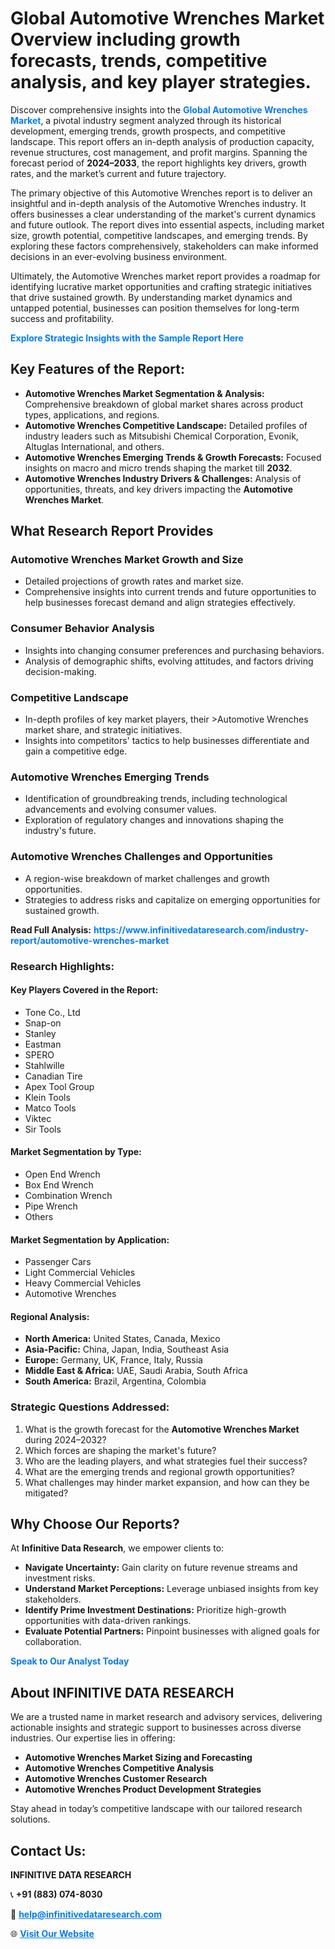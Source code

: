 <h1>Global Automotive Wrenches Market Overview including growth forecasts, trends, competitive analysis, and key player strategies.</h1>
<p>
Discover comprehensive insights into the 
<a href="https://www.infinitivedataresearch.com/industry-report/automotive-wrenches-market" rel="dofollow" style="color: #007BFF; text-decoration: none;"><strong>Global Automotive Wrenches Market</strong></a>, a pivotal industry segment analyzed through its historical development, emerging trends, growth prospects, and competitive landscape. This report offers an in-depth analysis of production capacity, revenue structures, cost management, and profit margins. Spanning the forecast period of <strong>2024–2033</strong>, the report highlights key drivers, growth rates, and the market’s current and future trajectory.
</p>
<p>
The primary objective of this Automotive Wrenches report is to deliver an insightful and in-depth analysis of the Automotive Wrenches industry. It offers businesses a clear understanding of the market's current dynamics and future outlook. The report dives into essential aspects, including market size, growth potential, competitive landscapes, and emerging trends. By exploring these factors comprehensively, stakeholders can make informed decisions in an ever-evolving business environment.
</p>
<p>
Ultimately, the Automotive Wrenches market report provides a roadmap for identifying lucrative market opportunities and crafting strategic initiatives that drive sustained growth. By understanding market dynamics and untapped potential, businesses can position themselves for long-term success and profitability.
</p>
<p>
<a href="https://www.infinitivedataresearch.com/request-sample/reportId=103479" style="color: #007BFF; text-decoration: none;"><strong>Explore Strategic Insights with the Sample Report Here</strong></a>
</p>

<h2>Key Features of the Report:</h2>
<ul>
<li><strong>Automotive Wrenches Market Segmentation & Analysis:</strong> Comprehensive breakdown of global market shares across product types, applications, and regions.</li>
<li><strong>Automotive Wrenches Competitive Landscape:</strong> Detailed profiles of industry leaders such as Mitsubishi Chemical Corporation, Evonik, Altuglas International, and others.</li>
<li><strong>Automotive Wrenches Emerging Trends & Growth Forecasts:</strong> Focused insights on macro and micro trends shaping the market till <strong>2032</strong>.</li>
<li><strong>Automotive Wrenches Industry Drivers & Challenges:</strong> Analysis of opportunities, threats, and key drivers impacting the <strong>Automotive Wrenches Market</strong>.</li>
</ul>

<h2>What Research Report Provides</h2>
<h3>Automotive Wrenches Market Growth and Size</h3>
<ul>
<li>Detailed projections of growth rates and market size.</li>
<li>Comprehensive insights into current trends and future opportunities to help businesses forecast demand and align strategies effectively.</li>
</ul>

<h3>Consumer Behavior Analysis</h3>
<ul>
<li>Insights into changing consumer preferences and purchasing behaviors.</li>
<li>Analysis of demographic shifts, evolving attitudes, and factors driving decision-making.</li>
</ul>

<h3>Competitive Landscape</h3>
<ul>
<li>In-depth profiles of key market players, their >Automotive Wrenches market share, and strategic initiatives.</li>
<li>Insights into competitors' tactics to help businesses differentiate and gain a competitive edge.</li>
</ul>

<h3>Automotive Wrenches Emerging Trends</h3>
<ul>
<li>Identification of groundbreaking trends, including technological advancements and evolving consumer values.</li>
<li>Exploration of regulatory changes and innovations shaping the industry's future.</li>
</ul>

<h3>Automotive Wrenches Challenges and Opportunities</h3>
<ul>
<li>A region-wise breakdown of market challenges and growth opportunities.</li>
<li>Strategies to address risks and capitalize on emerging opportunities for sustained growth.</li>
</ul>
<p><strong>Read Full Analysis:</strong> <a href="https://www.infinitivedataresearch.com/industry-report/automotive-wrenches-market" rel="dofollow" style="color: #007BFF; text-decoration: none;"><strong>https://www.infinitivedataresearch.com/industry-report/automotive-wrenches-market</strong></a></p>
<h3>Research Highlights:</h3>
<h4>Key Players Covered in the Report:</h4>
<ul><li>Tone Co., Ltd</li><li>Snap-on</li><li>Stanley</li><li>Eastman</li><li>SPERO</li><li>Stahlwille</li><li>Canadian Tire</li><li>Apex Tool Group</li><li>Klein Tools</li><li>Matco Tools</li><li>Viktec</li><li>Sir Tools</li></ul>
<h4>Market Segmentation by Type:</h4>
<ul><li>Open End Wrench</li><li>Box End Wrench</li><li>Combination Wrench</li><li>Pipe Wrench</li><li>Others</li></ul>
<h4>Market Segmentation by Application:</h4>
<ul><li>Passenger Cars</li><li>Light Commercial Vehicles</li><li>Heavy Commercial Vehicles</li><li>Automotive Wrenches</li></ul>

<h4>Regional Analysis:</h4>
<ul>
<li><strong>North America:</strong> United States, Canada, Mexico</li>
<li><strong>Asia-Pacific:</strong> China, Japan, India, Southeast Asia</li>
<li><strong>Europe:</strong> Germany, UK, France, Italy, Russia</li>
<li><strong>Middle East & Africa:</strong> UAE, Saudi Arabia, South Africa</li>
<li><strong>South America:</strong> Brazil, Argentina, Colombia</li>
</ul>

<h3>Strategic Questions Addressed:</h3>
<ol>
<li>What is the growth forecast for the <strong>Automotive Wrenches Market</strong> during 2024–2032?</li>
<li>Which forces are shaping the market's future?</li>
<li>Who are the leading players, and what strategies fuel their success?</li>
<li>What are the emerging trends and regional growth opportunities?</li>
<li>What challenges may hinder market expansion, and how can they be mitigated?</li>
</ol>

<h2>Why Choose Our Reports?</h2>
<p>At <strong>Infinitive Data Research</strong>, we empower clients to:</p>
<ul>
<li><strong>Navigate Uncertainty:</strong> Gain clarity on future revenue streams and investment risks.</li>
<li><strong>Understand Market Perceptions:</strong> Leverage unbiased insights from key stakeholders.</li>
<li><strong>Identify Prime Investment Destinations:</strong> Prioritize high-growth opportunities with data-driven rankings.</li>
<li><strong>Evaluate Potential Partners:</strong> Pinpoint businesses with aligned goals for collaboration.</li>
</ul>
<p><a href="https://www.infinitivedataresearch.com/industry-report/automotive-wrenches-market" rel="dofollow" style="color: #007BFF; text-decoration: none;"><strong>Speak to Our Analyst Today</strong></a></p>

<h2>About INFINITIVE DATA RESEARCH</h2>
<p>We are a trusted name in market research and advisory services, delivering actionable insights and strategic support to businesses across diverse industries. Our expertise lies in offering:</p>
<ul>
<li><strong>Automotive Wrenches Market Sizing and Forecasting</strong></li>
<li><strong>Automotive Wrenches Competitive Analysis</strong></li>
<li><strong>Automotive Wrenches Customer Research</strong></li>
<li><strong>Automotive Wrenches Product Development Strategies</strong></li>
</ul>
<p>Stay ahead in today’s competitive landscape with our tailored research solutions.</p>

<h2>Contact Us:</h2>
<p><strong>INFINITIVE DATA RESEARCH</strong></p>
<p>📞 <strong>+91 (883) 074-8030</strong></p>
<p>📧 <strong><a href="mailto:help@infinitivedataresearch.com" style="color: #007BFF;">help@infinitivedataresearch.com</a></strong></p>
<p>🌐 <strong><a href="https://www.infinitivedataresearch.com" rel="dofollow" style="color: #007BFF;">Visit Our Website</a></strong></p>